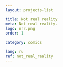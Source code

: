 ```yaml
---
layout: projects-list

title: Not real reality
meta: Not real reality.
logo: nrr.png
order: 1

category: comics

lang: ru
ref: not_real_reality
---
```

